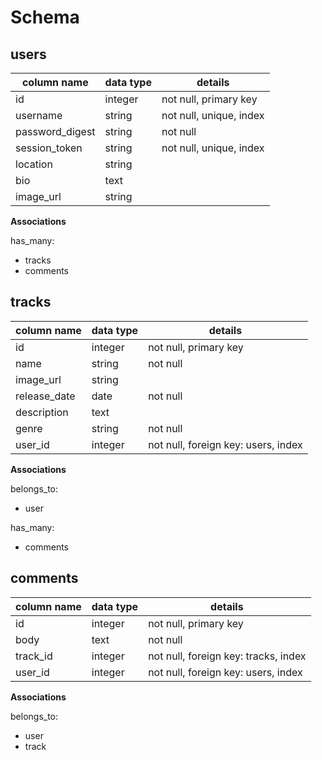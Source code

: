 # Schema

## users
column name     | data type | details
----------------|-----------|-----------------------
id              | integer   | not null, primary key
username        | string    | not null, unique, index
password_digest | string    | not null
session_token   | string    | not null, unique, index
location        | string    |
bio             | text      |
image_url       | string    |

**Associations**

has_many:
* tracks
* comments


## tracks
column name     | data type | details
----------------|-----------|-----------------------
id              | integer   | not null, primary key
name            | string    | not null
image_url       | string    |
release_date    | date      | not null
description     | text      |
genre           | string    | not null
user_id         | integer   | not null, foreign key: users, index

**Associations**

belongs_to:
* user

has_many:
* comments

## comments
column name     | data type | details
----------------|-----------|-----------------------
id              | integer   | not null, primary key
body            | text      | not null
track_id        | integer   | not null, foreign key: tracks, index
user_id         | integer   | not null, foreign key: users, index

**Associations**

belongs_to:
* user
* track
